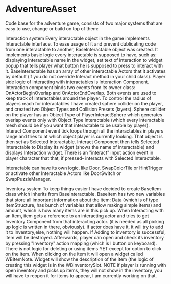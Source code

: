 # AdventureAsset
Code base for the adventure game, consists of two major systems that are easy to use, change or build on top of them:

Interaction system Every interactable object in the game implements Interactable interface. To ease usage of it and prevent dublicating code from one interactable to another, BaseInteractable object was created. It implements basic logic every interactable is supposed to have, such as: displaying interactable name in the widget, set text of interaction to widget popup that tells player what button he is supposed to press to interact with it. BaseInteractable has an array of other interactable Actors that it activates by default (if you do not override Interact method in your child class). Player side logic of interacting with interactables is Interaction Component. Interaction component binds two events from its owner class: OnActorBeginOverlap and OnActorEndOverlap. Both events are used to keep track of interactables around the player. To control the radius of players reach for interactables I have created sphere collider on the player, and created two Object Types and Collision Presets (layers). Sphere collider on the player has an Object Type of PlayerInteractSphere which generates overlap events only with Object Type Interactable (which every interactable mesh should be if you want that interactable to be usable by player).
Interact Component event tick loops through all the interactables in players range and tries to at which object player is currently looking. That object is then set as Selected Interactable. Interact Component then tells Selected Interactable to Display its widget (shows the name of interactable) and displays Interaction widget. There is an "interact" input action event in player character that that, if pressed- interacts with Selected Interactable.

Interactable can have its own logic, like Door, SwapColorTile or HintTrigger or activate other Interactable Actors like DoorSwitch or SwapPuzzleManager.

Inventory system To keep things easier I have decided to create BaseItem class which inherits from BaseInteractable. BaseItem has two new variables that store all important information about the item: Data (which is of type ItemStructure, has bunch of variables that allow making simple items) and amount, which is how many items are in this pick up. When Interacting with an Item, item gets a reference to an interacting actor and tries to get Inventory Component from that interacting actor. (it is needed as all picking up logic is written in there, obviously). if actor does have it, it will try to add it to Inventory,else, nothing will happen. If Adding to inventory is successful, item will be destroyed. Afterwards, player can open and check its inventory by pressing "Inventory" action mapping (which is I button on keyboard). There is not logic for deleting or using items YET except for option to click on the item. When clicking on the item it will open a widget called WBItemNote. Widget will show the description of the item (the logic of creating this widget is in the WBInventorySlot. NOTE if player is running with open inventory and picks up items, they will not show in the inventory, you will have to reopen it for items to appear, I am currently working on that.
